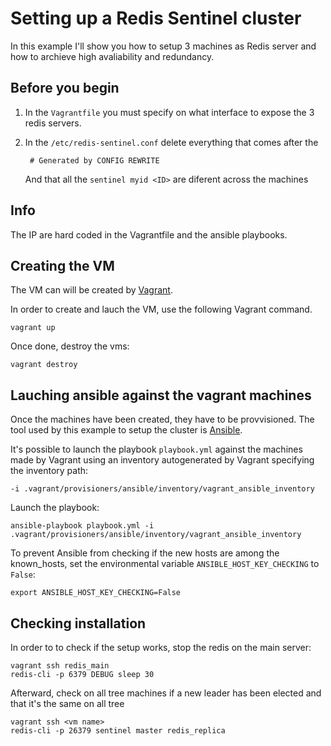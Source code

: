 # Setting up a Redis Sentinel cluster
In this example I'll show you how to setup 3 machines as Redis server and how to archieve high avaliability and redundancy.

## Before you begin
1. In the `Vagrantfile` you must specify on what interface to expose the 3 redis servers.
2. In the `/etc/redis-sentinel.conf` delete everything that comes after the 

        # Generated by CONFIG REWRITE

    And that all the `sentinel myid <ID>` are diferent across the machines

## Info
The IP are hard coded in the Vagrantfile and the ansible playbooks.

## Creating the VM
The VM can will be created by [Vagrant](https://www.vagrantup.com/).

In order to create and lauch the VM, use the following Vagrant command.

    vagrant up

Once done, destroy the vms:

    vagrant destroy

## Lauching ansible against the vagrant machines
Once the machines have been created, they have to be provvisioned.
The tool used by this example to setup the cluster is [Ansible](https://www.redhat.com/en/technologies/management/ansible).

It's possible to launch the playbook `playbook.yml` against the machines made by Vagrant using an inventory autogenerated by Vagrant specifying the inventory path:

    -i .vagrant/provisioners/ansible/inventory/vagrant_ansible_inventory

Launch the playbook:

    ansible-playbook playbook.yml -i .vagrant/provisioners/ansible/inventory/vagrant_ansible_inventory

To prevent Ansible from checking if the new hosts are among the known_hosts, set the environmental variable `ANSIBLE_HOST_KEY_CHECKING` to `False`:

    export ANSIBLE_HOST_KEY_CHECKING=False

## Checking installation
In order to to check if the setup works, stop the redis on the main server:

    vagrant ssh redis_main
    redis-cli -p 6379 DEBUG sleep 30

Afterward, check on all tree machines if a new leader has been elected and that it's the same on all tree

    vagrant ssh <vm name>
    redis-cli -p 26379 sentinel master redis_replica
